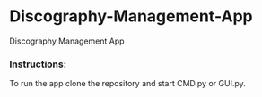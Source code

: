 # Discography-Management-App
Discography Management App

### Instructions:
To run the app clone the repository and start CMD.py or GUI.py.

